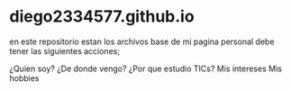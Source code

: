 # diego2334577.github.io
en este repositorio estan los archivos base de mi pagina personal debe tener las siguientes acciones;

¿Quien soy?
¿De donde vengo?
¿Por que estudio TICs?
Mis intereses
Mis hobbies
